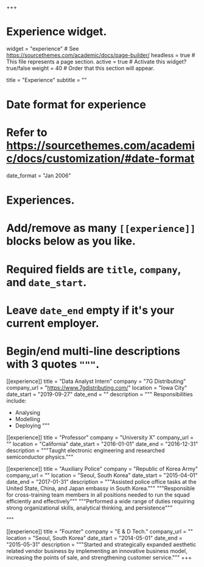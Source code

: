 +++
# Experience widget.
widget = "experience"  # See https://sourcethemes.com/academic/docs/page-builder/
headless = true  # This file represents a page section.
active = true  # Activate this widget? true/false
weight = 40  # Order that this section will appear.

title = "Experience"
subtitle = ""

# Date format for experience
#   Refer to https://sourcethemes.com/academic/docs/customization/#date-format
date_format = "Jan 2006"

# Experiences.
#   Add/remove as many `[[experience]]` blocks below as you like.
#   Required fields are `title`, `company`, and `date_start`.
#   Leave `date_end` empty if it's your current employer.
#   Begin/end multi-line descriptions with 3 quotes `"""`.
[[experience]]
  title = "Data Analyst Intern"
  company = "7G Distributing"
  company_url = "https://www.7gdistributing.com/"
  location = "Iowa City"
  date_start = "2019-09-27"
  date_end = ""
  description = """
  Responsibilities include:
  
  * Analysing
  * Modelling
  * Deploying
  """

[[experience]]
  title = "Professor"
  company = "University X"
  company_url = ""
  location = "California"
  date_start = "2016-01-01"
  date_end = "2016-12-31"
  description = """Taught electronic engineering and researched semiconductor physics."""


[[experience]]
  title = "Auxiliary Police"
  company = "Republic of Korea Army"
  company_url = ""
  location = "Seoul, South Korea"
  date_start = "2015-04-01"
  date_end = "2017-01-31"
  description = """Assisted police office tasks at the United State, China, and Japan embassy in South Korea."""
  """Responsible for cross-training team members in all positions needed to run the squad efficiently and effectively"""
  """Performed a wide range of duties requiring strong organizational skills, analytical thinking, and persistence"""
  
   """

[[experience]]
  title = "Founter"
  company = "E & D Tech."
  company_url = ""
  location = "Seoul, South Korea"
  date_start = "2014-05-01"
  date_end = "2015-05-31"
  description = """Started and strategically expanded aesthetic related vendor business by implementing an innovative business model, increasing the points of sale, and strengthening customer service."""
+++
